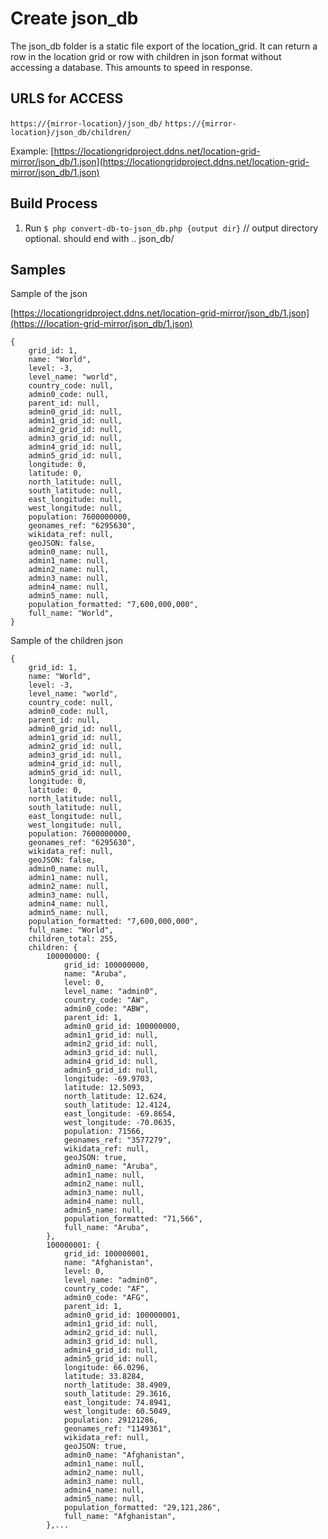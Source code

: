 # Create json_db
The json_db folder is a static file export of the location_grid. It can return a row in the location grid or row with 
children in json format without accessing a database. This amounts to speed in response.

## URLS for ACCESS
`https://{mirror-location}/json_db/`
`https://{mirror-location}/json_db/children/`

Example: [https://locationgridproject.ddns.net/location-grid-mirror/json_db/1.json](https://locationgridproject.ddns.net/location-grid-mirror/json_db/1.json)

## Build Process

1. Run `$ php convert-db-to-json_db.php {output dir}` // output directory optional. should end with .. json_db/


## Samples

Sample of the json

[https://locationgridproject.ddns.net/location-grid-mirror/json_db/1.json](https:///location-grid-mirror/json_db/1.json)
```
{
    grid_id: 1,
    name: "World",
    level: -3,
    level_name: "world",
    country_code: null,
    admin0_code: null,
    parent_id: null,
    admin0_grid_id: null,
    admin1_grid_id: null,
    admin2_grid_id: null,
    admin3_grid_id: null,
    admin4_grid_id: null,
    admin5_grid_id: null,
    longitude: 0,
    latitude: 0,
    north_latitude: null,
    south_latitude: null,
    east_longitude: null,
    west_longitude: null,
    population: 7600000000,
    geonames_ref: "6295630",
    wikidata_ref: null,
    geoJSON: false,
    admin0_name: null,
    admin1_name: null,
    admin2_name: null,
    admin3_name: null,
    admin4_name: null,
    admin5_name: null,
    population_formatted: "7,600,000,000",
    full_name: "World",
}
```

Sample of the children json
```
{
    grid_id: 1,
    name: "World",
    level: -3,
    level_name: "world",
    country_code: null,
    admin0_code: null,
    parent_id: null,
    admin0_grid_id: null,
    admin1_grid_id: null,
    admin2_grid_id: null,
    admin3_grid_id: null,
    admin4_grid_id: null,
    admin5_grid_id: null,
    longitude: 0,
    latitude: 0,
    north_latitude: null,
    south_latitude: null,
    east_longitude: null,
    west_longitude: null,
    population: 7600000000,
    geonames_ref: "6295630",
    wikidata_ref: null,
    geoJSON: false,
    admin0_name: null,
    admin1_name: null,
    admin2_name: null,
    admin3_name: null,
    admin4_name: null,
    admin5_name: null,
    population_formatted: "7,600,000,000",
    full_name: "World",
    children_total: 255,
    children: {
        100000000: {
            grid_id: 100000000,
            name: "Aruba",
            level: 0,
            level_name: "admin0",
            country_code: "AW",
            admin0_code: "ABW",
            parent_id: 1,
            admin0_grid_id: 100000000,
            admin1_grid_id: null,
            admin2_grid_id: null,
            admin3_grid_id: null,
            admin4_grid_id: null,
            admin5_grid_id: null,
            longitude: -69.9703,
            latitude: 12.5093,
            north_latitude: 12.624,
            south_latitude: 12.4124,
            east_longitude: -69.8654,
            west_longitude: -70.0635,
            population: 71566,
            geonames_ref: "3577279",
            wikidata_ref: null,
            geoJSON: true,
            admin0_name: "Aruba",
            admin1_name: null,
            admin2_name: null,
            admin3_name: null,
            admin4_name: null,
            admin5_name: null,
            population_formatted: "71,566",
            full_name: "Aruba",
        },
        100000001: {
            grid_id: 100000001,
            name: "Afghanistan",
            level: 0,
            level_name: "admin0",
            country_code: "AF",
            admin0_code: "AFG",
            parent_id: 1,
            admin0_grid_id: 100000001,
            admin1_grid_id: null,
            admin2_grid_id: null,
            admin3_grid_id: null,
            admin4_grid_id: null,
            admin5_grid_id: null,
            longitude: 66.0296,
            latitude: 33.8284,
            north_latitude: 38.4909,
            south_latitude: 29.3616,
            east_longitude: 74.8941,
            west_longitude: 60.5049,
            population: 29121286,
            geonames_ref: "1149361",
            wikidata_ref: null,
            geoJSON: true,
            admin0_name: "Afghanistan",
            admin1_name: null,
            admin2_name: null,
            admin3_name: null,
            admin4_name: null,
            admin5_name: null,
            population_formatted: "29,121,286",
            full_name: "Afghanistan",
        },...
```



